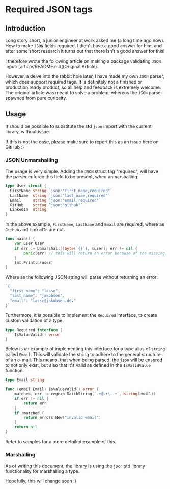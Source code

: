 # Required JSON tags
## Introduction
Long story short, a junior engineer at work asked me (a long time ago now). How to make `JSON` fields required. I didn't have a good answer for him, and after some short research it turns out that there isn't a good answer for this!

I therefore wrote the following article on making a package validating `JSON` input: [article/README.md](Original Article).

However, a delve into the rabbit hole later, I have made my own `JSON` parser, which does support required tags. It is definitely not a finished or production ready product, so all help and feedback is extremely welcome. The original article was meant to solve a problem, whereas the `JSON` parser spawned from pure curiosity.

## Usage
It should be possible to substitute the std `json` import with the current library, without issue.

If this is not the case, please make sure to report this as an issue here on GitHub :)

### JSON Unmarshalling
The usage is very simple. Adding the `JSON` struct tag "required", will have the parser enforce this field to be present, when unmarshalling:

```go
type User struct {
  FirstName string `json:"first_name,required"`
  LastName  string `json:"last_name,required"`
  Email     string `json:"email,required"`
  GitHub    string `json:"github"`
  LinkedIn  string
}
``` 

In the above example, `FirstName`, `LastName` and `Email` are required, where as `GitHub` and `LinkedIn` are not.

```go
func main() {
    var user User
    if err := Unmarshal([]byte(`{}`), &user); err != nil {
        panic(err) // this will return an error because of the missing required fields
    }
    fmt.Println(user)
}
```

Where as the following JSON string will parse without returning an error:

```go
`{
  "first_name": "lasse",
  "last_name": "jakobsen",
  "email": "lasse@jakobsen.dev"
}`
```

Furthermore, it is possible to implement the `Required` interface, to create custom validation of a type.

```go
type Required interface {
	IsValueValid() error
}
```

Below is an example of implementing this interface for a type alias of `string` called `Email`. This will validate the string to adhere to the general structure of an e-mail. This means, that when being parsed, the `json` will be ensured to not only exist, but also that it's valid as defined in the `IsValidValue` function.

```go
type Email string

func (email Email) IsValueValid() error {
	matched, err := regexp.MatchString(`.+@.+\..+`, string(email))
	if err != nil {
		return err
	}
	if !matched {
		return errors.New("invalid email")
	}
	return nil
}
```

Refer to samples for a more detailed example of this.

### Marshalling
As of writing this document, the library is using the `json` std library functionality for marshalling a type.

Hopefully, this will change soon :)
